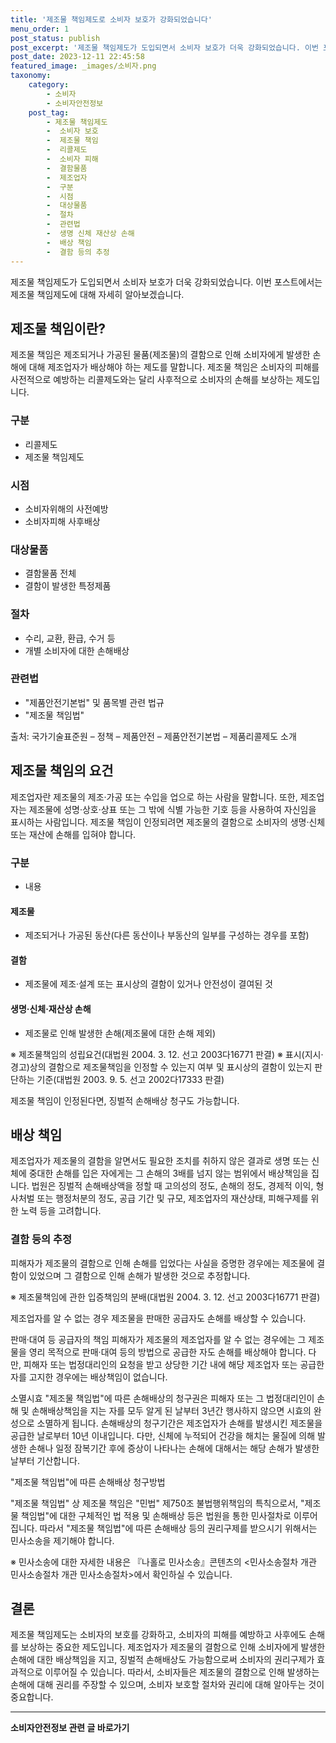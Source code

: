 ```yaml
---
title: '제조물 책임제도로 소비자 보호가 강화되었습니다'
menu_order: 1
post_status: publish
post_excerpt: '제조물 책임제도가 도입되면서 소비자 보호가 더욱 강화되었습니다. 이번 포스트에서는 제조물 책임제도에 대해 자세히 알아보겠습니다.'
post_date: 2023-12-11 22:45:58
featured_image: _images/소비자.png
taxonomy:
    category:
        - 소비자
        - 소비자안전정보
    post_tag:
        - 제조물 책임제도
        -  소비자 보호
        -  제조물 책임
        -  리콜제도
        -  소비자 피해
        -  결함물품
        -  제조업자
        -  구분
        -  시점
        -  대상물품
        -  절차
        -  관련법
        -  생명 신체 재산상 손해
        -  배상 책임
        -  결함 등의 추정
---
```



제조물 책임제도가 도입되면서 소비자 보호가 더욱 강화되었습니다. 이번 포스트에서는 제조물 책임제도에 대해 자세히 알아보겠습니다.

## 제조물 책임이란?

제조물 책임은 제조되거나 가공된 물품(제조물)의 결함으로 인해 소비자에게 발생한 손해에 대해 제조업자가 배상해야 하는 제도를 말합니다. 제조물 책임은 소비자의 피해를 사전적으로 예방하는 리콜제도와는 달리 사후적으로 소비자의 손해를 보상하는 제도입니다.

### 구분

- 리콜제도
- 제조물 책임제도

### 시점

- 소비자위해의 사전예방
- 소비자피해 사후배상

### 대상물품

- 결함물품 전체
- 결함이 발생한 특정제품

### 절차

- 수리, 교환, 환급, 수거 등
- 개별 소비자에 대한 손해배상

### 관련법

- "제품안전기본법" 및 품목별 관련 법규
- "제조물 책임법"

출처: 국가기술표준원 – 정책 – 제품안전 – 제품안전기본법 – 제품리콜제도 소개

## 제조물 책임의 요건

제조업자란 제조물의 제조·가공 또는 수입을 업으로 하는 사람을 말합니다. 또한, 제조업자는 제조물에 성명·상호·상표 또는 그 밖에 식별 가능한 기호 등을 사용하여 자신임을 표시하는 사람입니다. 제조물 책임이 인정되려면 제조물의 결함으로 소비자의 생명·신체 또는 재산에 손해를 입혀야 합니다.

### 구분

- 내용

#### 제조물

- 제조되거나 가공된 동산(다른 동산이나 부동산의 일부를 구성하는 경우를 포함)

#### 결함

- 제조물에 제조·설계 또는 표시상의 결함이 있거나 안전성이 결여된 것

#### 생명·신체·재산상 손해

- 제조물로 인해 발생한 손해(제조물에 대한 손해 제외)

※ 제조물책임의 성립요건(대법원 2004. 3. 12. 선고 2003다16771 판결)
※ 표시(지시·경고)상의 결함으로 제조물책임을 인정할 수 있는지 여부 및 표시상의 결함이 있는지 판단하는 기준(대법원 2003. 9. 5. 선고 2002다17333 판결)

제조물 책임이 인정된다면, 징벌적 손해배상 청구도 가능합니다.

## 배상 책임

제조업자가 제조물의 결함을 알면서도 필요한 조치를 취하지 않은 결과로 생명 또는 신체에 중대한 손해를 입은 자에게는 그 손해의 3배를 넘지 않는 범위에서 배상책임을 집니다. 법원은 징벌적 손해배상액을 정할 때 고의성의 정도, 손해의 정도, 경제적 이익, 형사처벌 또는 행정처분의 정도, 공급 기간 및 규모, 제조업자의 재산상태, 피해구제를 위한 노력 등을 고려합니다.

### 결함 등의 추정

피해자가 제조물의 결함으로 인해 손해를 입었다는 사실을 증명한 경우에는 제조물에 결함이 있었으며 그 결함으로 인해 손해가 발생한 것으로 추정합니다.

※ 제조물책임에 관한 입증책임의 분배(대법원 2004. 3. 12. 선고 2003다16771 판결)

제조업자를 알 수 없는 경우 제조물을 판매한 공급자도 손해를 배상할 수 있습니다.

판매·대여 등 공급자의 책임
피해자가 제조물의 제조업자를 알 수 없는 경우에는 그 제조물을 영리 목적으로 판매·대여 등의 방법으로 공급한 자도 손해를 배상해야 합니다. 다만, 피해자 또는 법정대리인의 요청을 받고 상당한 기간 내에 해당 제조업자 또는 공급한 자를 고지한 경우에는 배상책임이 없습니다.

소멸시효
"제조물 책임법"에 따른 손해배상의 청구권은 피해자 또는 그 법정대리인이 손해 및 손해배상책임을 지는 자를 모두 알게 된 날부터 3년간 행사하지 않으면 시효의 완성으로 소멸하게 됩니다. 손해배상의 청구기간은 제조업자가 손해를 발생시킨 제조물을 공급한 날로부터 10년 이내입니다. 다만, 신체에 누적되어 건강을 해치는 물질에 의해 발생한 손해나 일정 잠복기간 후에 증상이 나타나는 손해에 대해서는 해당 손해가 발생한 날부터 기산합니다.

"제조물 책임법"에 따른 손해배상 청구방법

"제조물 책임법" 상 제조물 책임은 "민법" 제750조 불법행위책임의 특칙으로서, "제조물 책임법"에 대한 구체적인 법 적용 및 손해배상 등은 법원을 통한 민사절차로 이루어집니다. 따라서 "제조물 책임법"에 따른 손해배상 등의 권리구제를 받으시기 위해서는 민사소송을 제기해야 합니다.
 
※ 민사소송에 대한 자세한 내용은 『나홀로 민사소송』콘텐츠의 <민사소송절차 개관 민사소송절차 개관 민사소송절차>에서 확인하실 수 있습니다.

## 결론

제조물 책임제도는 소비자의 보호를 강화하고, 소비자의 피해를 예방하고 사후에도 손해를 보상하는 중요한 제도입니다. 제조업자가 제조물의 결함으로 인해 소비자에게 발생한 손해에 대한 배상책임을 지고, 징벌적 손해배상도 가능함으로써 소비자의 권리구제가 효과적으로 이루어질 수 있습니다. 따라서, 소비자들은 제조물의 결함으로 인해 발생하는 손해에 대해 권리를 주장할 수 있으며, 소비자 보호할 절차와 권리에 대해 알아두는 것이 중요합니다.
<!-- wp:separator -->
<hr class="wp-block-separator has-alpha-channel-opacity"/>
<!-- /wp:separator -->

<!-- wp:group {"backgroundColor":"base","layout":{"type":"constrained"}} -->
<div class="wp-block-group has-base-background-color has-background"><!-- wp:paragraph {"align":"center","fontSize":"medium"} -->
<p class="has-text-align-center has-large-font-size"><strong>소비자안전정보 관련 글 바로가기</strong></p>
<!-- /wp:paragraph -->


<!-- wp:latest-posts
{"categories":[{"id":31486,"count":19,"description":"","link":"https://uknowlaw.com/category/%ec%86%8c%eb%b9%84%ec%9e%90%ec%95%88%ec%a0%84%ec%a0%95%eb%b3%b4/","name":"소비자안전정보","slug":"소비자안전정보","taxonomy":"category","parent":0,"meta":[],"_links":{"self":[{"href":"https://uknowlaw.com/wp-json/wp/v2/categories/31486"}],"collection":[{"href":"https://uknowlaw.com/wp-json/wp/v2/categories"}],"about":[{"href":"https://uknowlaw.com/wp-json/wp/v2/taxonomies/category"}],"wp:post_type":[{"href":"https://uknowlaw.com/wp-json/wp/v2/posts?categories=31486"}],"curies":[{"name":"wp","href":"https://api.w.org/{rel}","templated":true}]}}],"postsToShow":100,"excerptLength":28,"postLayout":"grid","columns":2,"featuredImageAlign":"left","featuredImageSizeSlug":"large","fontSize":"small"} /--></div>
<!-- /wp:group -->